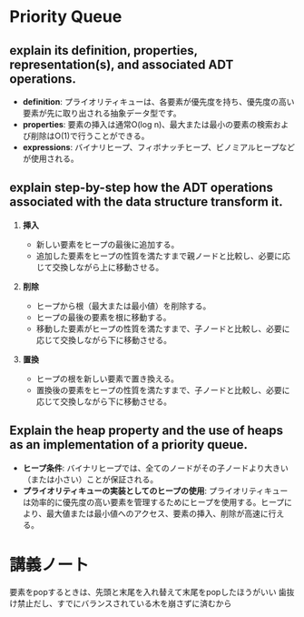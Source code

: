 # Priority Queue

## explain its definition, properties, representation(s), and associated ADT operations.
- **definition**: プライオリティキューは、各要素が優先度を持ち、優先度の高い要素が先に取り出される抽象データ型です。
- **properties**: 要素の挿入は通常O(log n)、最大または最小の要素の検索および削除はO(1)で行うことができる。
- **expressions**: バイナリヒープ、フィボナッチヒープ、ビノミアルヒープなどが使用される。

## explain step-by-step how the ADT operations associated with the data structure transform it.
1. **挿入**
   - 新しい要素をヒープの最後に追加する。
   - 追加した要素をヒープの性質を満たすまで親ノードと比較し、必要に応じて交換しながら上に移動させる。

2. **削除**
   - ヒープから根（最大または最小値）を削除する。
   - ヒープの最後の要素を根に移動する。
   - 移動した要素がヒープの性質を満たすまで、子ノードと比較し、必要に応じて交換しながら下に移動させる。

3. **置換**
   - ヒープの根を新しい要素で置き換える。
   - 置換後の要素をヒープの性質を満たすまで、子ノードと比較し、必要に応じて交換しながら下に移動させる。

## Explain the heap property and the use of heaps as an implementation of a priority queue.
- **ヒープ条件**: バイナリヒープでは、全てのノードがその子ノードより大きい（または小さい）ことが保証される。
- **プライオリティキューの実装としてのヒープの使用**: プライオリティキューは効率的に優先度の高い要素を管理するためにヒープを使用する。ヒープにより、最大値または最小値へのアクセス、要素の挿入、削除が高速に行える。

# 講義ノート
要素をpopするときは、先頭と末尾を入れ替えて末尾をpopしたほうがいい
歯抜け禁止だし、すでにバランスされている木を崩さずに済むから

